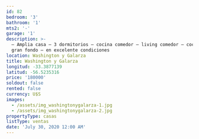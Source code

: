 ```yaml
---
id: 82
bedroom: '3'
bathroom: '1'
mts2: '-'
garage: '1'
description: >-
  – Amplia casa – 3 dormitorios – cocina comedor – living comedor – cochera –
  gran fondo – en excelente condiciones
location: Washington y Galarza
title: Washington y Galarza
longitud: -33.3877139
latitud: -56.5235316
price: '180000'
soldout: false
rented: false
currency: U$S
images:
  - /assets/img_washingtonygalarza-1.jpg
  - /assets/img_washingtonygalarza-2.jpg
propertyType: casas
listType: ventas
date: 'July 30, 2020 12:00 AM'
---
```


